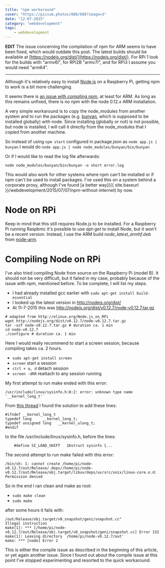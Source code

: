 ```yaml
---
title: "npm workaround"
cover: "https://picsum.photos/800/600?image=3"
date: "12-07-2015"
category: "webdevelopment"
tags:
    - webdevelopment
---
```


**EDIT** The issue concerning the compilation of npm for ARM seems to have been fixed, which would outdate this post. The latest builds should be available at [https://nodejs.org/dist/](https://nodejs.org/dist/). For RPi 1 look for the builds with "armv6l", for RPi2B "armv7l", and for RPi3 I assume you would need "arm64".

---

Although it's relatively easy to install [Node.js](http://nodejs.org) on a Raspberry Pi, getting npm to work is a bit more challenging. 

It seems there is [an issue with compiling npm](http://redandwhite.herokuapp.com/#/post/5516eba439156a0e00cad4f6), at least for ARM. As long as this remains unfixed, there is no npm with the node 0.12.x ARM installation.

A very simple workaround is to copy the node\_modules from another system and to run the packages (e.g. [bunyan](https://github.com/trentm/node-bunyan), which is supposed to be installed globally) with node. Since installing (globally or not) is not possible, but node is installed, I will call it directly from the node\_modules that I copied from another machine.

So instead of using ```npm start``` configured in package.json as ```node app.js | bunyan``` I would do ```node app.js | node node_modules/bunyan/bin/bunyan```

Or if I would like to read the log file afterwards:

```node node_modules/bunyan/bin/bunyan -o short error.log```


This would also work for other systems where npm can't be installed or if npm can't be used to install packages. I've used this on a system behind a corporate proxy, although I've found [a better way]({{ site.baseurl }}/webdevelopment/2015/07/07/npm-without-internet) by now.


# Node on RPi

Keep in mind that this still requires Node.js to be installed. For a Raspberry Pi running Raspbmc it's possible to use *apt-get* to install Node, but it won't be a recent version. Instead, I use the ARM build *node\_latest\_armhf.deb* from [node-arm](http://node-arm.herokuapp.com).


# Compiling Node on RPi

I've also tried compiling Node from source on the Raspberry Pi (model B). It should not be very difficult, but it failed in my case, probably because of the issue with npm, mentioned before. To be complete, I will list my steps.

* I had already installed gcc earlier with ```sudo apt-get install build-essential```
* I looked up the latest version in http://nodejs.org/dist/
* At 11-7-2015 this was http://nodejs.org/dist/v0.12.7/node-v0.12.7.tar.gz

```
# adapted from http://elinux.org/Node.js_on_RPi
wget http://nodejs.org/dist/v0.12.7/node-v0.12.7.tar.gz
tar -xzf node-v0.12.7.tar.gz # duration ca. 1 min
cd node-v0.12.7
./configure # duration ca. 1 min
```

Here I would really recommend to start a screen session, because compiling takes ca. 2 hours.

* ```sudo apt-get install screen```
* ```screen``` start a session
* ```ctrl + a, d``` detach session
* ```screen -dRR``` reattach to any session running

My first attempt to run make ended with this error:

```
/usr/include/linux/sysinfo.h:8:2: error: unknown type name '__kernel_long_t'`
```

From [this thread](http://raspberrypi.stackexchange.com/questions/8566/peerguardian-moblock-installation-on-raspbmc) I found the solution to add these lines:

```
#ifndef __kernel_long_t
typedef long     __kernel_long_t;
typedef unsigned long   __kernel_ulong_t;
#endif

```

to the file /usr/include/linux/sysinfo.h, before the lines:

```
    #define SI_LOAD_SHIFT   16struct sysinfo {...
```

The second attempt to run make failed with this error:

```
/bin/sh: 1: cannot create /home/pi/node-v0.12.7/out/Release/.deps//home/pi/node-v0.12.7/out/Release/obj.target/libuv/deps/uv/src/unix/linux-core.o.d: Permission denied
```

So in the end I ran clean and make as root:


* ```sudo make clean```
* ```sudo make```

after some hours it fails with:

```
/out/Release/obj.target/v8_snapshot/geni/snapshot.cc"
Illegal instruction
make[1]: *** [/home/pi/node-v0.12.7/out/Release/obj.target/v8_snapshot/geni/snapshot.cc] Error 132
make[1]: Leaving directory `/home/pi/node-v0.12.7/out'
make: *** [node] Error 2
```

This is either the compile issue as described in the beginning of this article, or yet again another issue. Since I found out about the compile issue at this point I've stopped experimenting and resorted to the quick workaround.